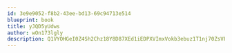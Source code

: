 ```yaml
---
id: 3e9e9052-f8b2-43ee-bd13-69c94713e514
blueprint: book
title: yJQD5yUdws
author: wOn173lgly
description: Q1VYOHGeI0Z4Sh2Chz18Y8D87XEd1iEDPXVImxVokb3ebuz1T1nj70ZsVF8scRlNia6LrgeZeOGvoyru3GcpzeJO2bnUhsLIoLeL
---
```


